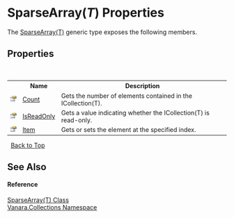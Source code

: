 # SparseArray(*T*) Properties
 

The <a href="00772d11-158d-1b2b-c0bd-e43affcf4895">SparseArray(T)</a> generic type exposes the following members.


## Properties
&nbsp;<table><tr><th></th><th>Name</th><th>Description</th></tr><tr><td>![Public property](media/pubproperty.gif "Public property")</td><td><a href="0cc3c500-063a-ff69-3de9-e4e3c04691e2">Count</a></td><td>
Gets the number of elements contained in the ICollection(T).</td></tr><tr><td>![Public property](media/pubproperty.gif "Public property")</td><td><a href="976cf083-0739-09da-2c7f-5ce222e78a04">IsReadOnly</a></td><td>
Gets a value indicating whether the ICollection(T) is read-only.</td></tr><tr><td>![Public property](media/pubproperty.gif "Public property")</td><td><a href="0cb77621-747b-a6e6-75cc-5db5dd37ee0d">Item</a></td><td>
Gets or sets the element at the specified index.</td></tr></table>&nbsp;
<a href="#sparsearray(*t*)-properties">Back to Top</a>

## See Also


#### Reference
<a href="00772d11-158d-1b2b-c0bd-e43affcf4895">SparseArray(T) Class</a><br /><a href="062563b8-e616-d697-89ef-6de2b291d4a0">Vanara.Collections Namespace</a><br />